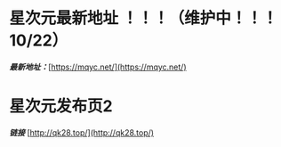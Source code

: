 # 星次元最新地址 ！！！（维护中！！！10/22）

***最新地址：***[https://mqyc.net/](https://mqyc.net/)

# 星次元发布页2
***链接*** [http://qk28.top/](http://qk28.top/)
